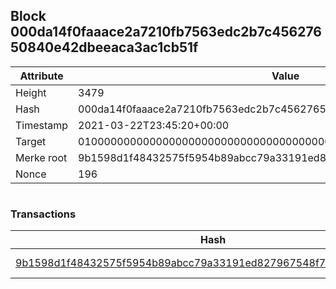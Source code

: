 ## Block 000da14f0faaace2a7210fb7563edc2b7c45627650840e42dbeeaca3ac1cb51f

Attribute | Value
--- | ---
Height | 3479
Hash | 000da14f0faaace2a7210fb7563edc2b7c45627650840e42dbeeaca3ac1cb51f
Timestamp | 2021-03-22T23:45:20+00:00
Target | 0100000000000000000000000000000000000000000000000000000000000000
Merke root | 9b1598d1f48432575f5954b89abcc79a33191ed827967548f7d0696edbf851dc
Nonce | 196

```

```

### Transactions

Hash | Amount
--- | ---
[9b1598d1f48432575f5954b89abcc79a33191ed827967548f7d0696edbf851dc](9b1598d1f48432575f5954b89abcc79a33191ed827967548f7d0696edbf851dc.md) | 10.00000000 SKEPTI 

